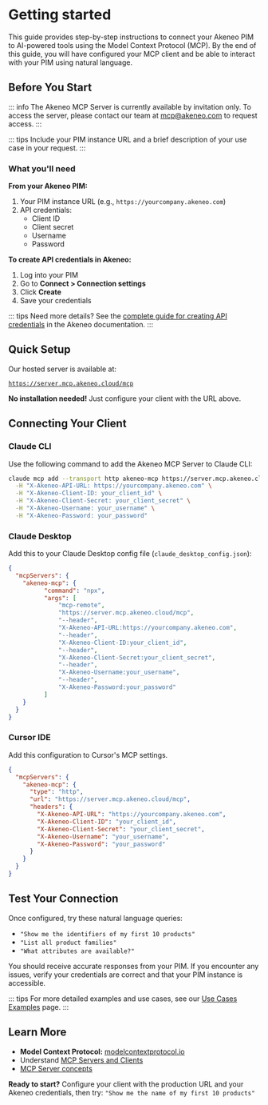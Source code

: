 # Getting started

This guide provides step-by-step instructions to connect your Akeneo PIM to AI-powered tools using the Model Context Protocol (MCP). By the end of this guide, you will have configured your MCP client and be able to interact with your PIM using natural language.

## Before You Start

::: info
The Akeneo MCP Server is currently available by invitation only. To access the server, please contact our team at [mcp@akeneo.com](mailto:mcp@akeneo.com) to request access.
:::

::: tips
Include your PIM instance URL and a brief description of your use case in your request.
:::

### What you'll need

**From your Akeneo PIM:**

1. Your PIM instance URL (e.g., `https://yourcompany.akeneo.com`)
2. API credentials:
    - Client ID
    - Client secret
    - Username
    - Password

**To create API credentials in Akeneo:**

1. Log into your PIM
2. Go to **Connect > Connection settings**
3. Click **Create**
4. Save your credentials

::: tips
Need more details? See the [complete guide for creating API credentials](https://api-dev.akeneo.com/documentation/authentication.html#client-idsecret-generation) in the Akeneo documentation.
:::

## Quick Setup

Our hosted server is available at:

[`https://server.mcp.akeneo.cloud/mcp`](https://server.mcp.akeneo.cloud/mcp)

**No installation needed!** Just configure your client with the URL above.

## Connecting Your Client

### Claude CLI

Use the following command to add the Akeneo MCP Server to Claude CLI:

```bash
claude mcp add --transport http akeneo-mcp https://server.mcp.akeneo.cloud/mcp \
  -H "X-Akeneo-API-URL: https://yourcompany.akeneo.com" \
  -H "X-Akeneo-Client-ID: your_client_id" \
  -H "X-Akeneo-Client-Secret: your_client_secret" \
  -H "X-Akeneo-Username: your_username" \
  -H "X-Akeneo-Password: your_password"
```

### Claude Desktop

Add this to your Claude Desktop config file (`claude_desktop_config.json`):

```json
{
  "mcpServers": {
    "akeneo-mcp": {
          "command": "npx",
          "args": [
              "mcp-remote",
              "https://server.mcp.akeneo.cloud/mcp",
              "--header",
              "X-Akeneo-API-URL:https://yourcompany.akeneo.com",
              "--header",
              "X-Akeneo-Client-ID:your_client_id",
              "--header",
              "X-Akeneo-Client-Secret:your_client_secret",
              "--header",
              "X-Akeneo-Username:your_username",
              "--header",
              "X-Akeneo-Password:your_password"
          ]
    }
  }
}
```

### Cursor IDE

Add this configuration to Cursor's MCP settings.

```json
{
  "mcpServers": {
    "akeneo-mcp": {
      "type": "http",
      "url": "https://server.mcp.akeneo.cloud/mcp",
      "headers": {
        "X-Akeneo-API-URL": "https://yourcompany.akeneo.com",
        "X-Akeneo-Client-ID": "your_client_id",
        "X-Akeneo-Client-Secret": "your_client_secret",
        "X-Akeneo-Username": "your_username",
        "X-Akeneo-Password": "your_password"
      }
    }
  }
}
```

## Test Your Connection

Once configured, try these natural language queries:

- `"Show me the identifiers of my first 10 products"`
- `"List all product families"`
- `"What attributes are available?"`

You should receive accurate responses from your PIM. If you encounter any issues, verify your credentials are correct and that your PIM instance is accessible.

::: tips
For more detailed examples and use cases, see our [Use Cases Examples](/mcp/use-cases.html) page.
:::

## Learn More

- **Model Context Protocol:** [modelcontextprotocol.io](https://modelcontextprotocol.io/)
- Understand [MCP Servers and Clients](https://modelcontextprotocol.io/docs/learn/architecture)
- [MCP Server concepts](https://modelcontextprotocol.io/docs/learn/server-concepts)

**Ready to start?** Configure your client with the production URL and your Akeneo credentials, then try: `"Show me the name of my first 10 products"`